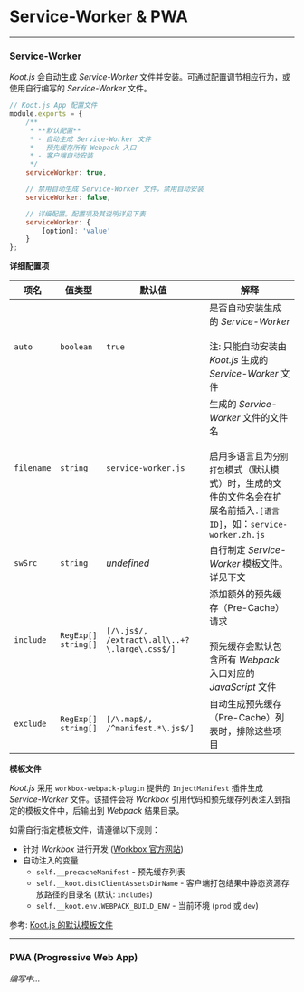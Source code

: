 # Service-Worker & PWA

---

### Service-Worker

_Koot.js_ 会自动生成 _Service-Worker_ 文件并安装。可通过配置调节相应行为，或使用自行编写的 _Service-Worker_ 文件。

```javascript
// Koot.js App 配置文件
module.exports = {
    /**
     * **默认配置**
     * - 自动生成 Service-Worker 文件
     * - 预先缓存所有 Webpack 入口
     * - 客户端自动安装
     */
    serviceWorker: true,

    // 禁用自动生成 Service-Worker 文件，禁用自动安装
    serviceWorker: false,

    // 详细配置。配置项及其说明详见下表
    serviceWorker: {
        [option]: 'value'
    }
};
```

**详细配置项**

| 项名       | 值类型                   | 默认值                                        | 解释                                                                                                                                                               |
| ---------- | ------------------------ | --------------------------------------------- | ------------------------------------------------------------------------------------------------------------------------------------------------------------------ |
| `auto`     | `boolean`                | `true`                                        | 是否自动安装生成的 _Service-Worker_<br><br>注: 只能自动安装由 _Koot.js_ 生成的 _Service-Worker_ 文件                                                               |
| `filename` | `string`                 | `service-worker.js`                           | 生成的 _Service-Worker_ 文件的文件名<br><br>启用多语言且为`分别打包`模式（默认模式）时，生成的文件的文件名会在扩展名前插入`.[语言 ID]`，如：`service-worker.zh.js` |
| `swSrc`    | `string`                 | _undefined_                                   | 自行制定 _Service-Worker_ 模板文件。详见下文                                                                                                                       |
| `include`  | `RegExp[]`<br>`string[]` | `[/\.js$/, /extract\.all\..+?\.large\.css$/]` | 添加额外的预先缓存（Pre-Cache）请求<br><br>预先缓存会默认包含所有 _Webpack_ 入口对应的 _JavaScript_ 文件                                                           |
| `exclude`  | `RegExp[]`<br>`string[]` | `[/\.map$/, /^manifest.*\.js$/]`              | 自动生成预先缓存（Pre-Cache）列表时，排除这些项目                                                                                                                  |

**模板文件**

_Koot.js_ 采用 `workbox-webpack-plugin` 提供的 `InjectManifest` 插件生成 _Service-Worker_ 文件。该插件会将 _Workbox_ 引用代码和预先缓存列表注入到指定的模板文件中，后输出到 _Webpack_ 结果目录。

如需自行指定模板文件，请遵循以下规则：

-   针对 _Workbox_ 进行开发 ([Workbox 官方网站](https://developers.google.com/web/tools/workbox))
-   自动注入的变量
    -   `self.__precacheManifest` - 预先缓存列表
    -   `self.__koot.distClientAssetsDirName` - 客户端打包结果中静态资源存放路径的目录名 (默认: `includes`)
    -   `self.__koot.env.WEBPACK_BUILD_ENV` - 当前环境 (`prod` 或 `dev`)

参考: [Koot.js 的默认模板文件](https://github.com/cmux/koot/blob/master/packages/koot-webpack/libs/new-plugin-workbox.js)

---

### PWA (Progressive Web App)

_编写中..._
